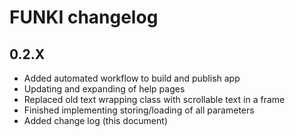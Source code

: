 # FUNKI changelog

## 0.2.X
- Added automated workflow to build and publish app
- Updating and expanding of help pages
- Replaced old text wrapping class with scrollable text in a frame
- Finished implementing storing/loading of all parameters
- Added change log (this document)